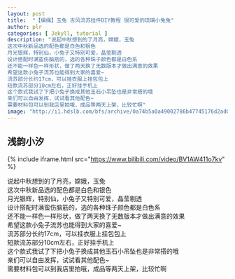 ```yaml
---
layout: post
title:  "【编绳】玉兔 古风流苏挂件DIY教程 很可爱的琉璃小兔兔"
author: plr
categories: [ Jekyll, tutorial ]
description: "说起中秋想到的了月亮，嫦娥，玉兔
这次中秋新品选的配色都是白色和银色
月光银辉，特别仙，小兔子又特别可爱，晶莹剔透
设计搭配时满蛮伤脑筋的，选的各种珠子颜色都是白色系
还不能一样色一样形状，做了两天换了无数版本才做出满意的效果
希望这款小兔子流苏也能得到大家的喜爱~
流苏部分长约17cm，可以挂衣服上挂包包上
短款流苏部分10cm左右，正好挂手机上
这个款式我试了下把小兔子换成其他玉石小吊坠也是非常搭的哦
亲们可以自由发挥，试试看其他配色~
需要材料包可以到我店里拍哦，成品等两天上架，比较忙啊"
image: "http://i1.hdslb.com/bfs/archive/0a74b5a0a49002786b47745176d2ad01ab5940b0.jpg"
---
```

## 浅韵小汐

{% include iframe.html src="https://www.bilibili.com/video/BV1AW411o7kv" %}

说起中秋想到的了月亮，嫦娥，玉兔<br>这次中秋新品选的配色都是白色和银色<br>月光银辉，特别仙，小兔子又特别可爱，晶莹剔透<br>设计搭配时满蛮伤脑筋的，选的各种珠子颜色都是白色系<br>还不能一样色一样形状，做了两天换了无数版本才做出满意的效果<br>希望这款小兔子流苏也能得到大家的喜爱~<br>流苏部分长约17cm，可以挂衣服上挂包包上<br>短款流苏部分10cm左右，正好挂手机上<br>这个款式我试了下把小兔子换成其他玉石小吊坠也是非常搭的哦<br>亲们可以自由发挥，试试看其他配色~<br>需要材料包可以到我店里拍哦，成品等两天上架，比较忙啊

